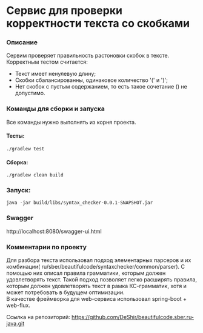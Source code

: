 # Сервис для проверки корректности текста со скобками
### Описание
Сервим проверяет правильность растоновки скобок в тексте. Корректным тестом считается:
 * Текст имеет ненулевую длину;
 * Скобки сбалансированны, одинаковое количество '(' и ')';
 * Нет скобок с пустым содержанием, то есть такое сочетание () не допустимо.
### Команды для сборки и запуска
Все команды нужно выполнять из корня проекта.
#### Тесты:
```
./gradlew test
```
#### Сборка:
```
./gradlew clean build
```
###  Запуск:
```
java -jar build/libs/syntax_checker-0.0.1-SNAPSHOT.jar
```
### Swagger
http://localhost:8080/swagger-ui.html

### Комментарии по проекту
Для разбора текста использовал подход элементарных парсеров и их комбинации( ru/sber/beautifulcode/syntaxchecker/common/parser). С помощью них описал правила грамматики, которым должен удовлетворять текст. Такой подход позволяет легко расширять правила, которым должен удовлетворять текст в рамка КС-грамматик, хотя и может потребовать в будущем оптимизации.
 <br>
В качестве фреймворка для web-сервиса использовал spring-boot + web-flux.

Ссылка на репозиторий: https://github.com/DeShir/beautifulcode.sber.ru-java.git

